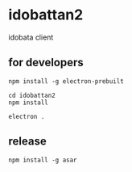 # idobattan2
idobata client

## for developers
```
npm install -g electron-prebuilt

cd idobattan2
npm install 

electron .

```

## release
```
npm install -g asar
```
